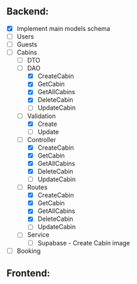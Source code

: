 ## Backend:

- [x] Implement main models schema
- [ ] Users
- [ ] Guests
- [ ] Cabins
    - [ ] DTO
    - [ ] DAO
        - [x] CreateCabin
        - [x] GetCabin
        - [x] GetAllCabins
        - [x] DeleteCabin
        - [ ] UpdateCabin
    - [ ] Validation
        - [x] Create
        - [ ] Update
    - [ ] Controller
        - [x] CreateCabin
        - [x] GetCabin
        - [x] GetAllCabins
        - [x] DeleteCabin
        - [ ] UpdateCabin
    - [ ] Routes
        - [x] CreateCabin
        - [x] GetCabin
        - [x] GetAllCabins
        - [x] DeleteCabin
        - [ ] UpdateCabin
    - [ ] Service
        - [ ] Supabase - Create Cabin image
- [ ] Booking

## Frontend:
